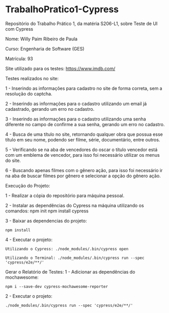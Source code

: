 # TrabalhoPratico1-Cypress
Repositório do Trabalho Prático 1, da matéria S206-L1, sobre Teste de UI com Cypress

Nome: Willy Paim Ribeiro de Paula

Curso: Engenharia de Software (GES)

Matrícula: 93

Site utilizado para os testes: https://www.imdb.com/

Testes realizados no site:

1 - Inserindo as informações para cadastro no site de forma correta, sem a resolução do captcha.

2 - Inserindo as informações para o cadastro utilizando um email já cadastrado, gerando um erro no cadastro.

3 - Inserindo as informações para o cadastro utilizando uma senha diferente no campo de confirme a sua senha, gerando um erro no cadastro.

4 - Busca de uma título no site, retornando qualquer obra que possua esse título em seu nome, podendo ser filme, série, documentário, entre outros.

5 - Verificando se na aba de vencedores do oscar o título vencedor está com um emblema de vencedor, para isso foi necessário utilizar os menus do site.

6 - Buscando apenas filmes com o gênero ação, para isso foi necessário ir na aba de buscar filmes por gênero e selecionar a opção do gênero ação.


Execução do Projeto:

1 - Realizar a cópia do repositório para máquina pessoal.

2 - Instalar as dependências do Cypress na máquina utilizando os comandos:
    npm init
    npm install cypress

3 - Baixar as dependencias do projeto:

    npm install

4 - Executar o projeto:

    Utilizando o Cypress: ./node_modules/.bin/cypress open

    Utilizando o Terminal: ./node_modules/.bin/cypress run --spec 'cypress/e2e/**/'


Gerar o Relatório de Testes:
1 - Adicionar as dependências do mochawesome:

    npm i --save-dev cypress-mochawesome-reporter

2 - Executar o projeto:

    ./node_modules/.bin/cypress run --spec 'cypress/e2e/**/'
